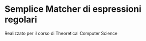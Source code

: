 # Semplice Matcher di espressioni regolari

Realizzato per il corso di Theoretical Computer Science
